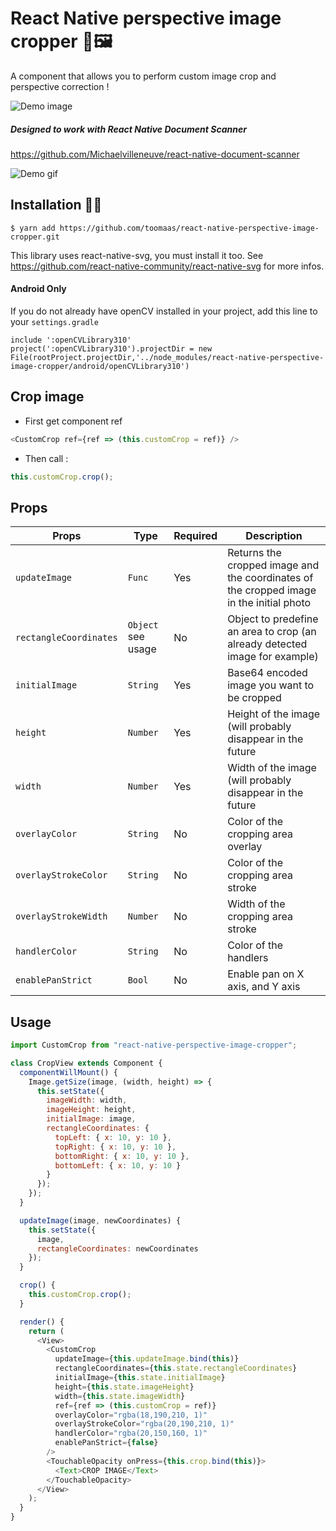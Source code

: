 # React Native perspective image cropper 📐🖼

A component that allows you to perform custom image crop and perspective correction !

![Demo image](https://s3-eu-west-1.amazonaws.com/michaelvilleneuve/demo-crop.gif)

##### Designed to work with React Native Document Scanner

https://github.com/Michaelvilleneuve/react-native-document-scanner

![Demo gif](https://raw.githubusercontent.com/Michaelvilleneuve/react-native-document-scanner/master/images/demo.gif)

## Installation 🚀🚀

`$ yarn add https://github.com/toomaas/react-native-perspective-image-cropper.git`

This library uses react-native-svg, you must install it too. See https://github.com/react-native-community/react-native-svg for more infos.

#### Android Only

If you do not already have openCV installed in your project, add this line to your `settings.gradle`

```
include ':openCVLibrary310'
project(':openCVLibrary310').projectDir = new File(rootProject.projectDir,'../node_modules/react-native-perspective-image-cropper/android/openCVLibrary310')
```

## Crop image

- First get component ref

```javascript
<CustomCrop ref={ref => (this.customCrop = ref)} />
```

- Then call :

```javascript
this.customCrop.crop();
```

## Props

| Props                  | Type               | Required | Description                                                                             |
| ---------------------- | ------------------ | -------- | --------------------------------------------------------------------------------------- |
| `updateImage`          | `Func`             | Yes      | Returns the cropped image and the coordinates of the cropped image in the initial photo |
| `rectangleCoordinates` | `Object` see usage | No       | Object to predefine an area to crop (an already detected image for example)             |
| `initialImage`         | `String`           | Yes      | Base64 encoded image you want to be cropped                                             |
| `height`               | `Number`           | Yes      | Height of the image (will probably disappear in the future                              |
| `width`                | `Number`           | Yes      | Width of the image (will probably disappear in the future                               |
| `overlayColor`         | `String`           | No       | Color of the cropping area overlay                                                      |
| `overlayStrokeColor`   | `String`           | No       | Color of the cropping area stroke                                                       |
| `overlayStrokeWidth`   | `Number`           | No       | Width of the cropping area stroke                                                       |
| `handlerColor`         | `String`           | No       | Color of the handlers                                                                   |
| `enablePanStrict`      | `Bool`             | No       | Enable pan on X axis, and Y axis                                                        |

## Usage

```javascript
import CustomCrop from "react-native-perspective-image-cropper";

class CropView extends Component {
  componentWillMount() {
    Image.getSize(image, (width, height) => {
      this.setState({
        imageWidth: width,
        imageHeight: height,
        initialImage: image,
        rectangleCoordinates: {
          topLeft: { x: 10, y: 10 },
          topRight: { x: 10, y: 10 },
          bottomRight: { x: 10, y: 10 },
          bottomLeft: { x: 10, y: 10 }
        }
      });
    });
  }

  updateImage(image, newCoordinates) {
    this.setState({
      image,
      rectangleCoordinates: newCoordinates
    });
  }

  crop() {
    this.customCrop.crop();
  }

  render() {
    return (
      <View>
        <CustomCrop
          updateImage={this.updateImage.bind(this)}
          rectangleCoordinates={this.state.rectangleCoordinates}
          initialImage={this.state.initialImage}
          height={this.state.imageHeight}
          width={this.state.imageWidth}
          ref={ref => (this.customCrop = ref)}
          overlayColor="rgba(18,190,210, 1)"
          overlayStrokeColor="rgba(20,190,210, 1)"
          handlerColor="rgba(20,150,160, 1)"
          enablePanStrict={false}
        />
        <TouchableOpacity onPress={this.crop.bind(this)}>
          <Text>CROP IMAGE</Text>
        </TouchableOpacity>
      </View>
    );
  }
}
```

